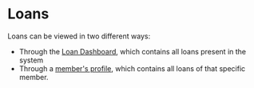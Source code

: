 # Loans

Loans can be viewed in two different ways:
* Through the [Loan Dashboard](Loan-Dashboard.md), which contains all loans
present in the system
* Through a [member's profile](Member-Profiles.md), which contains all loans
of that specific member.


<seealso>
    <category ref="loans">
        <a href="Loan-Dashboard.md" />
        <a href="Creating-a-Loan-Application.md" />
        <a href="Loan-Approval-Rejection.md" />
    </category>
    <category ref="uh">
        <a href="Admin.md" />
        <a href="Authenticating-Logging-In.md" />
        <a href="Deposits.md" />
        <a href="Profiles.md" />
    </category>
    <category ref="ds">
        <a href="Naming.md" />
        <a href="Comments.md" />
        <a href="Code-Style.md" />
        <a href="Git-Commit-Messages.md" />
        <a href="Vue.md"></a>
    </category>
</seealso>
